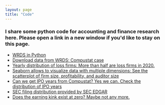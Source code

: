 ```yaml
---
layout: page
title: "Code"
---
```


### I share some python code for accounting and finance research here. Please open a link in a new window if you'd like to stay on this page.<br/>
* [WRDS in Python](https://github.com/yjaeyoon/blog-posting/blob/master/wrds-intro.ipynb)<br/>
* [Download data from WRDS: Compustat case](https://github.com/yjaeyoon/blog-posting/blob/master/wrds-download-compustat.ipynb)<br/>
* [Yearly distribution of loss firms: More than half are loss firms in 2020.](https://github.com/yjaeyoon/blog-posting/blob/master/compustat-loss-firm-distribution.ipynb) <br/>
* [Seaborn allows to visualize data with multiple dimensions: See the scatterplot of firm size, profitability, and auditor size](https://github.com/yjaeyoon/blog-posting/blob/master/sctterplot-ROA-size-Big4.ipynb)<br/>
* [Can we get IPO years from Compustat? Yes we can. Check the distribution of IPO years](https://github.com/yjaeyoon/blog-posting/blob/master/Compustat-ipodate.ipynb)<br/>
* [SEC filing distribution provided by SEC EDGAR](https://github.com/yjaeyoon/sec-archives/blob/master/SEC_filings_dist.ipynb)<br/>
* [Does the earning kink exist at zero? Maybe not any more.](https://github.com/yjaeyoon/blog-posting/blob/master/is-there-kink-around-zero.ipynb)<br/>



<!-- Yearly distribution of Audit Analytics<br/>
Distribution of Critical Audit Matters<br/>
Yearly distribution of going-concern opinions<br/> -->
